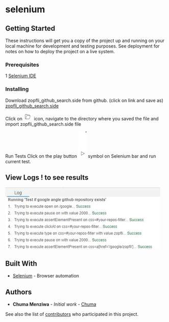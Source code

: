 # selenium




## Getting Started

These instructions will get you a copy of the project up and running on your local machine for development and testing purposes. See deployment for notes on how to deploy the project on a live system.

### Prerequisites

1 [Selenium IDE](https://www.seleniumhq.org)


### Installing



Download zopfli_github_search.side from github. (click on link and save as)
[zopfli_github_search.side](https://raw.githubusercontent.com/menziwac/selenium/master/zopfli_github_search.side)



Click on ![Open Project](https://raw.githubusercontent.com/menziwac/selenium/master/images/OpenProject.JPG) icon, navigate to the directory where you saved the file and import zopfli_github_search.side file
 

Run Tests
Click on the play button ![play](https://raw.githubusercontent.com/menziwac/selenium/master/images/Seleniumplay.JPG) symbol on Selenium bar and run current test.




## View Logs ! to see results
![Result](https://raw.githubusercontent.com/menziwac/selenium/master/images/Log.JPG)


## Built With

* [Selenium](https://www.seleniumhq.org/projects/ide/) - Browser automation

## Authors

* **Chuma Menziwa** - *Initial work* - [Chuma](https://github.com/menziwac)

See also the list of [contributors](https://github.com/menziwac/selenium/contributors) who participated in this project.
